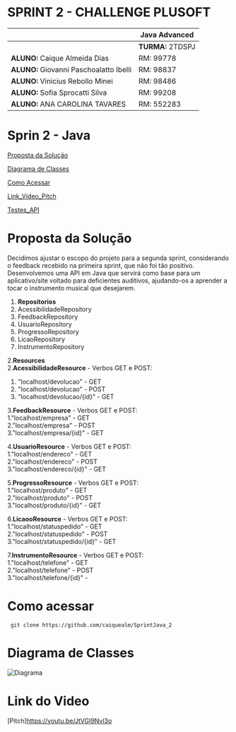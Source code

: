 # SPRINT 2 - CHALLENGE PLUSOFT 

|          | **Java Advanced** |
|------------------------------------------|-------------------|
|| **TURMA:** 2TDSPJ |
| **ALUNO:** Caique Almeida Dias | RM: 99778        |
| **ALUNO:** Giovanni Paschoalatto Ibelli | RM: 98837     |
| **ALUNO:** Vinicius Rebollo Minei | RM: 98486         |
| **ALUNO:** Sofia Sprocatti Silva | RM: 99208        |
| **ALUNO:** ANA CAROLINA TAVARES | RM: 552283       |


# Sprin 2 - Java


[Proposta da Solução ](#_Proposta_da_Solução)

[Diagrama de Classes ](#_Diagrama_de_Classes)

[Como Acessar ](#_Como_Acessar)

[Link_Video_Pitch](#_Link_Video_Pitch)

[Testes_API](#_Testes_API)

<a id="#_Proposta_da_Solução"></a>

# Proposta da Solução

Decidimos ajustar o escopo do projeto para a segunda sprint, considerando o feedback recebido na primeira sprint, que não foi tão positivo.
Desenvolvemos uma API em Java que servirá como base para um aplicativo/site voltado para deficientes auditivos, 
ajudando-os a aprender a tocar o instrumento musical que desejarem.

1. **Repositorios** 
 1. AcessibilidadeRepository
 2. FeedbackRepository
 3. UsuarioRepository
 4. ProgressoRepository
 5. LicaoRepository
 6. InstrumentoRepository
   
 
2.**Resources**  
 2.**AcessibilidadeResource** - Verbos GET e POST:  
  1. "localhost/devolucao" - GET
  2. "localhost/devolucao" - POST
  3. "localhost/devolucao/{id}" - GET

 3.**FeedbackResource** - Verbos GET e POST:  
  1."localhost/empresa" - GET  
  2."localhost/empresa" - POST  
  3."localhost/empresa/{id}" - GET
 
 4.**UsuarioResource** - Verbos GET e POST:  
  1."localhost/endereco" - GET  
  2."localhost/endereco" - POST  
  3."localhost/endereco/{id}" - GET
 
 5.**ProgressoResource** - Verbos GET e POST:  
  1."localhost/produto" - GET  
  2."localhost/produto" - POST  
  3."localhost/produto/{id}" - GET
    
 6.**LicaooResource** - Verbos GET e POST:  
  1."localhost/statuspedido" - GET  
  2."localhost/statuspedido" - POST  
  3."localhost/statuspedido/{id}" - GET
    
 7.**InstrumentoResource** - Verbos GET e POST:  
  1."localhost/telefone" - GET  
  2."localhost/telefone" - POST  
  3."localhost/telefone/{id}" - 


<a id="#_Como_Acessar"></a>

# Como acessar
```shell
 git clone https://github.com/caiquealm/SprintJava_2
```

<a id="_Diagrama_de_Classes"></a>

# Diagrama de Classes
![Diagrama](https://github.com/caiquealm/SprintJava_2/assets/103912656/5ba6d48c-ac50-4929-ba5e-f230c82e674f)

<a id="#_Link_Video_Pitch"></a>


# Link do Video
[Pitch]https://youtu.be/JtVGI9Nvl3o

